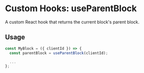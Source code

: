 # Custom Hooks: useParentBlock

A custom React hook that returns the current block's parent block.

## Usage

```jsx
const MyBlock = ({ clientId }) => {
  const parentBlock = useParentBlock(clientId);

  ...
};
```
